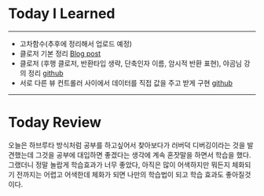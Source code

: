 # Today I Learned

---

- 고차함수(추후에 정리해서 업로드 예정)
- 클로저 기본 정리 [Blog post](https://vincentgeranium.github.io/ios,/swift/2019/04/22/Swift-And-iOS-Study.html)
- 클로저 (후행 클로저, 반환타입 생략, 단축인자 이름, 암시적 반환 표현), 야곰님 강의 정리 [github](https://github.com/VincentGeranium/Swift-Study/tree/master/2019-04-22-Closure-Study.playground)
- 서로 다른 뷰 컨트롤러 사이에서 데이터를 직접 값을 주고 받게 구현 [github](https://github.com/VincentGeranium/Swift-Example/tree/master/SubmitValue-Back)

---

# Today Review

오늘은 하브루타 방식처럼 공부를 하고싶어서 찾아보다가 러버덕 디버깅이라는 것을 발견했는데 그것을 공부에 대입하면 좋겠다는 생각에
계속 혼잣말을 하면서 학습을 했다.
그랬더니 정말 놀랍게 학습효과가 너무 좋았다, 아직은 많이 어색하지만 뭐든지 체화되기 전까지는 어렵고 어색한데
체화가 되면 나만의 학습법이 되고 학습 효과도 좋아질것이다.
